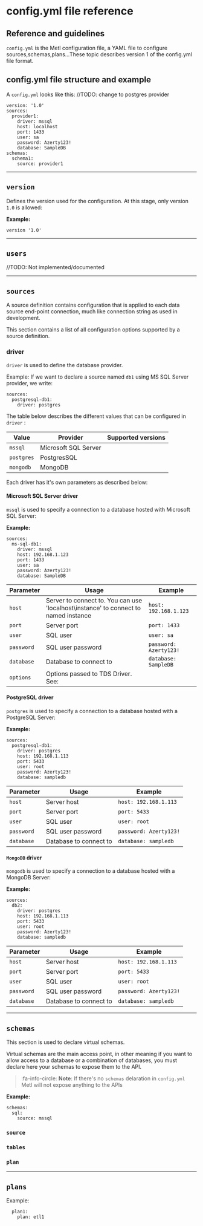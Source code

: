 # config.yml file reference

## Reference and guidelines
`config.yml` is the Metl configuration file, a YAML file to configure sources,schemas,plans...These topic describes version 1 of the config.yml file format.


## **config.yml file structure and example**

A `config.yml` looks like this:
//TODO: change to postgres provider
```
version: '1.0'
sources:
  provider1:
    driver: mssql
    host: localhost
    port: 1433
    user: sa
    password: Azerty123!
    database: SampleDB
schemas:
  schema1:
    source: provider1
```

-----

## `version`
Defines the version used for the configuration. At this stage, only version `1.0` is allowed:

**Example:** 
```
version '1.0'
```
---
## `users`

//TODO: Not implemented/documented

---
## `sources`

A source definition contains configuration that is applied to each data source end-point connection, much like connection string as used in development.

This section contains a list of all configuration options supported by a source definition.

### driver

`driver` is used to define the database provider.

Example:
If we want to declare a source named `db1` using MS SQL Server provider, we write:

```
sources:
  postgresql-db1:
    driver: postgres
```

The table below describes the different values that can be configured in `driver` :

| Value | Provider | Supported versions |
|-|-|-|
| `mssql` | Microsoft SQL Server | |
| `postgres` | PostgresSQL | |
| `mongodb` | MongoDB | |

Each driver has it's own parameters as described below:

#### Microsoft SQL Server driver

`mssql` is used to specify a connection to a database hosted with Microsoft SQL Server:

**Example:**
```
sources:
  ms-sql-db1:
    driver: mssql
    host: 192.168.1.123
    port: 1433
    user: sa
    password: Azerty123!
    database: SampleDB
```

| Parameter | Usage | Example |
|-|-|-|
| `host` | Server to connect to. You can use 'localhost\instance' to connect to named instance | `host: 192.168.1.123` |
| `port` | Server port | `port: 1433` |
| `user` | SQL user | `user: sa` |
| `password` | SQL user password | `password: Azerty123!` |
| `database` | Database to connect to | `database: SampleDB` |
| `options` | Options passed to TDS Driver. See:  |  |



#### PostgreSQL driver

`postgres` is used to specify a connection to a database hosted with a PostgreSQL Server:

**Example:**
```
sources:
  postgresql-db1:
    driver: postgres
    host: 192.168.1.113
    port: 5433
    user: root
    password: Azerty123!
    database: sampledb
```

| Parameter | Usage | Example |
|-|-|-|
| `host` | Server host | `host: 192.168.1.113` |
| `port` | Server port | `port: 5433` |
| `user` | SQL user | `user: root` |
| `password` | SQL user password | `password: Azerty123!` |
| `database` | Database to connect to | `database: sampledb` |

#### `MongoDB` driver

`mongodb` is used to specify a connection to a database hosted with a MongoDB Server:

**Example:**
```
sources:
  db2:
    driver: postgres
    host: 192.168.1.113
    port: 5433
    user: root
    password: Azerty123!
    database: sampledb
```

| Parameter | Usage | Example |
|-|-|-|
| `host` | Server host | `host: 192.168.1.113` |
| `port` | Server port | `port: 5433` |
| `user` | SQL user | `user: root` |
| `password` | SQL user password | `password: Azerty123!` |
| `database` | Database to connect to | `database: sampledb` |

---
## `schemas`

This section is used to declare virtual schemas.

Virtual schemas are the main access point, in other meaning if you want to allow access to a database or a combination of databases, you must declare here your schemas to expose them to the API.

> :fa-info-circle: **Note**:
If there's no `schemas` delaration in `config.yml` Metl will not expose anything to the APIs 

**Example:**
```
schemas:
  sql:
    source: mssql
```

### `source`
### `tables`
### `plan`


---
## `plans`

Example:
```
  plan1:
    plan: etl1

```

